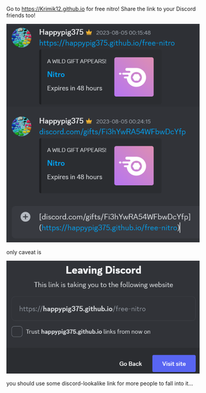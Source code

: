 Go to https://Krimik12.github.io for free nitro! Share the link to your Discord friends too!

![example](example.png)

only caveat is

![caveat](caveat.png)

you should use some discord-lookalike link for more people to fall into it...
